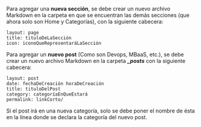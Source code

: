 
Para agregar una **nueva sección**, se debe crear un nuevo archivo Markdown en la carpeta en que se encuentran las demás secciones (que ahora solo son Home y Categorías), con la siguiente cabecera:

	layout: page
	title: tituloDeLaSección
	icon: iconoQueRepresentaráLaSección


Para agregar un **nuevo post** (Como son Devops, MBaaS, etc.), se debe crear un nuevo archivo Markdown en la carpeta ***_posts*** con la siguiente cabecera:

	layout: post
	date: fechaDeCreación horaDeCreación
	title: tituloDelPost
	category: categoríaEnQueEstará
	permalink: linkCorto/

Si el post irá en una nueva categoría, solo se debe poner el nombre de ésta en la línea donde se declara la categoría del nuevo post.